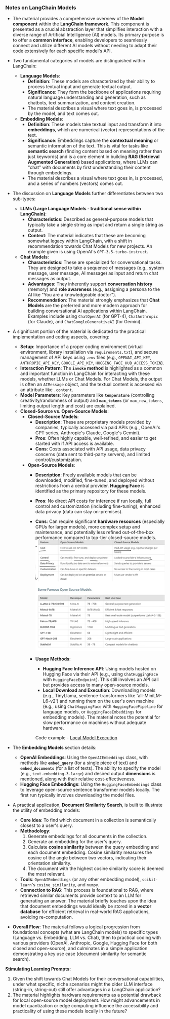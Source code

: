 ### Notes on LangChain Models

- The material provides a comprehensive overview of the **Model component** within the **LangChain framework**. This component is presented as a crucial abstraction layer that simplifies interaction with a diverse range of Artificial Intelligence (AI) models. Its primary purpose is to offer a **common interface**, enabling developers to seamlessly connect and utilize different AI models without needing to adapt their code extensively for each specific model's API.

- Two fundamental categories of models are distinguished within LangChain:

  - **Language Models**:
    - **Definition**: These models are characterized by their ability to process textual input and generate textual output.
    - **Significance**: They form the backbone of applications requiring natural language understanding and generation, such as chatbots, text summarization, and content creation.
    - The material describes a visual where text goes in, is processed by the model, and text comes out.
  - **Embedding Models**:
    - **Definition**: These models take textual input and transform it into **embeddings**, which are numerical (vector) representations of the text.
    - **Significance**: Embeddings capture the **contextual meaning** or semantic information of the text. This is vital for tasks like **semantic search** (finding content based on meaning rather than just keywords) and is a core element in building **RAG (Retrieval Augmented Generation)** based applications, where LLMs can "chat" with documents by first understanding their content through embeddings.
    - The material describes a visual where text goes in, is processed, and a series of numbers (vectors) comes out.

- The discussion on **Language Models** further differentiates between two sub-types:

  - **LLMs (Large Language Models - traditional sense within LangChain)**:
    - **Characteristics**: Described as general-purpose models that typically take a single string as input and return a single string as output.
    - **Context**: The material indicates that these are becoming somewhat legacy within LangChain, with a shift in recommendation towards Chat Models for new projects. An example given is using OpenAI's `GPT-3.5-turbo-instruct`.
  - **Chat Models**:
    - **Characteristics**: These are specialized for conversational tasks. They are designed to take a sequence of messages (e.g., system message, user message, AI message) as input and return chat messages as output.
    - **Advantages**: They inherently support **conversation history** (memory) and **role awareness** (e.g., assigning a persona to the AI like "You are a knowledgeable doctor").
    - **Recommendation**: The material strongly emphasizes that **Chat Models** are the preferred and more modern approach for building conversational AI applications within LangChain. Examples include using `ChatOpenAI` (for GPT-4), `ChatAnthropic` (for Claude), and `ChatGoogleGenerativeAI` (for Gemini).

- A significant portion of the material is dedicated to the practical implementation and coding aspects, covering:

  - **Setup**: Importance of a proper coding environment (virtual environment, library installation via `requirements.txt`), and secure management of API keys using `.env` files (e.g., `OPENAI_API_KEY`, `ANTHROPIC_API_KEY`, `GOOGLE_API_KEY`, `HUGGING_FACE_HUB_ACCESS_TOKEN`).
  - **Interaction Pattern**: The **`invoke` method** is highlighted as a common and important function in LangChain for interacting with these models, whether LLMs or Chat Models. For Chat Models, the output is often an `AIMessage` object, and the textual content is accessed via an attribute like `.content`.
  - **Model Parameters**: Key parameters like **`temperature`** (controlling creativity/randomness of output) and **`max_tokens`** (or `max_new_tokens`, limiting output length and cost) are explained.
  - **Closed-Source vs. Open-Source Models**:
    - **Closed-Source Models**:
      - **Description**: These are proprietary models provided by companies, typically accessed via paid APIs (e.g., OpenAI's GPT series, Anthropic's Claude, Google's Gemini).
      - **Pros**: Often highly capable, well-refined, and easier to get started with if API access is available.
      - **Cons**: Costs associated with API usage, data privacy concerns (data sent to third-party servers), and limited control/customization.
    - **Open-Source Models**:
      - **Description**: Freely available models that can be downloaded, modified, fine-tuned, and deployed without restrictions from a central provider. **Hugging Face** is identified as the primary repository for these models.
      - **Pros**: No direct API costs for inference if run locally, full control and customization (including fine-tuning), enhanced data privacy (data can stay on-premises).
      - **Cons**: Can require significant **hardware resources** (especially GPUs for larger models), more complex setup and maintenance, and potentially less refined out-of-the-box performance compared to top-tier closed-source models.
        ![alt text](images/image-7.png)
      - **Usage Methods**:
        - **Hugging Face Inference API**: Using models hosted on Hugging Face via their API (e.g., using `ChatHuggingFace` with `HuggingFaceEndpoint`). This still involves an API call but provides access to many open-source models.
        - **Local Download and Execution**: Downloading models (e.g., TinyLlama, sentence-transformers like 'all-MiniLM-L6-v2') and running them on the user's own machine (e.g., using `ChatHuggingFace` with `HuggingFacePipeline` for language models, or `HuggingFaceEmbeddings` for embedding models). The material notes the potential for slow performance on machines without adequate hardware.

        Code example - [Local Model Execution](code/chat_models/chat_models_hf_api.py)

- The **Embedding Models** section details:

  - **OpenAI Embeddings**: Using the `OpenAIEmbeddings` class, with methods like **`embed_query`** (for a single piece of text) and **`embed_documents`** (for a list of texts). The ability to specify the model (e.g., `text-embedding-3-large`) and desired output **dimensions** is mentioned, along with their relative cost-effectiveness.
  - **Hugging Face Embeddings**: Using the `HuggingFaceEmbeddings` class to leverage open-source sentence transformer models locally. The first run typically involves downloading the model files.

- A practical application, **Document Similarity Search**, is built to illustrate the utility of embedding models:

  - **Core Idea**: To find which document in a collection is semantically closest to a user's query.
  - **Methodology**:
    1.  Generate embeddings for all documents in the collection.
    2.  Generate an embedding for the user's query.
    3.  Calculate **cosine similarity** between the query embedding and each document embedding. Cosine similarity measures the cosine of the angle between two vectors, indicating their orientation similarity.
    4.  The document with the highest cosine similarity score is deemed the most relevant.
  - **Tools**: `OpenAIEmbeddings` (or any other embedding model), `scikit-learn`'s `cosine_similarity`, and `numpy`.
  - **Connection to RAG**: This process is foundational to RAG, where retrieved similar documents provide context to an LLM for generating an answer. The material briefly touches upon the idea that document embeddings would ideally be stored in a **vector database** for efficient retrieval in real-world RAG applications, avoiding re-computation.

- **Overall Flow**: The material follows a logical progression from foundational concepts (what are LangChain models) to specific types (Language vs. Embedding, LLM vs. Chat), then to practical coding with various providers (OpenAI, Anthropic, Google, Hugging Face for both closed and open-source), and culminates in a simple application demonstrating a key use case (document similarity for semantic search).

**Stimulating Learning Prompts:**

1.  Given the shift towards Chat Models for their conversational capabilities, under what specific, niche scenarios might the older LLM interface (string-in, string-out) still offer advantages in a LangChain application?
2.  The material highlights hardware requirements as a potential drawback for local open-source model deployment. How might advancements in model quantization or edge computing influence the accessibility and practicality of using these models locally in the future?
